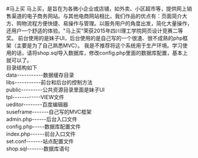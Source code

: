 #马上买
马上买，是旨在为各微小企业或店铺，如外卖、小区超市等，提供网上销售渠道的电子商务网站。与其他电商网站相比，我们作品的优点有：页面简介大方、购物流程方便快捷、易操作与管理。以服务用户的角度出发，简化大量操作，还用户一个舒适的体验。"马上买"荣获2015年四川理工学院网页设计竞赛二等奖。
前台使用的是妹子UI，后台使用的是自己写的一个很渣、很不成熟的php框架（主要是为了自己熟悉MVC）。
我是不推荐将这个系统用于生产环境。学习使用的话，请将shop.sql导入数据库，修改config.php里面的数据库配置，基本上就可以了。  
目录结构如下  
data-----------数据缓存目录  
libs-----------前台和后台的控制方法  
public---------公共资源目录里面是妹子UI  
tpl------------VIEW文件  
ueditor--------百度编辑器  
suseframe-------自己写的MVC框架  
admin.php------后台入口文件  
config.php-----数据库配置文件  
index.php------前台入口文件  
set.conf-------站点配置文件  
shop.sql-------数据库语句  
